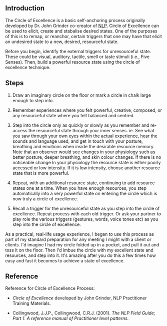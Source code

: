 <div id="wikitext">

<div class="vspace">

</div>

Introduction
------------

The Circle of Excellence is a basic self-anchoring process originally
developed by Dr. John Grinder co-creator of
[NLP](http://wiki.tamouse.org?n=Consulting.NeuroLinguisticProgramming?action=print).
Circle of Excellence can be used to elicit, create and stabalise desired
states. One of the purposes of this is to remap, or reanchor, certain
triggers that one may have that elicit an undesired state to a new,
desired, resourceful state.

Before you begin, identify the external triggers for unresourceful
state. These could be visual, auditory, tactile, smell or taste stimuli
(i.e., Five Senses). Then, build a powerful resource state using the
circle of excellence technique.

<div class="vspace">

</div>

Steps
-----

1.  Draw an imaginary circle on the floor or mark a circle in chalk
    large enough to step into.
    <div class="vspace">

    </div>

2.  Remember experiences where you felt powerful, creative, composed, or
    any resourceful state where you felt balanced and centred.
    <div class="vspace">

    </div>

3.  Step into the circle only as quickly or slowly as you remember and
    re-access the resourceful state through your inner senses. ie. See
    what you saw through your own eyes within the actual experience,
    hear the sounds and language used, and get in touch with your
    posture, breathing and emotions when inside the desirable resource
    memory. Note that an observer would see changes in your physiology
    such as better posture, deeper breathing, and skin colour changes.
    If there is no noticeable change In your physiology the resource
    state is either poorly accessed or low intensity. If it is low
    intensity, choose another resource state that is more powerful.
    <div class="vspace">

    </div>

4.  Repeat, with an additional resource state, continuing to add
    resource states one at a time. When you have enough resources, you
    step automatically into a very powerful state on entering the circle
    which is now truly a circle of excellence.
    <div class="vspace">

    </div>

5.  Recall a trigger for the unresourceful state as you step into the
    circle of excellence. Repeat process with each old trigger. Or ask
    your partner to play role the various triggers (gestures, words,
    voice tones etc) as you step into the circle of excellence.

As a practical, real-life usage experience, I began to use this process
as part of my standard preparation for any meeting I might with a client
or clients. I'd imagine I had my circle folded up in a pocket, and pull
it out and toss it on the floor. Then I'd imbue the circle with my
excellent state and resources, and step into it. It's amazing after you
do this a few times how easy and fast it becomes to achieve a state of
excellence.

<div class="vspace">

</div>

Reference
---------

Reference for Circle of Excellence Process:

<div class="vspace">

</div>

-   *Circle of Excellence* developed by John Grinder, NLP Practitioner
    Training Materials.
    <div class="vspace">

    </div>

-   Collingwood, J.J.P., Collingwood, C.R.J. (2001). *The NLP Field
    Guide; Part 1. A reference manual of Practitioner level patterns.*

</div>
